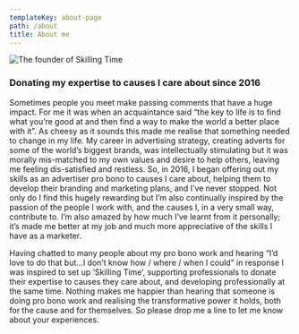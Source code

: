 ```yaml
---
templateKey: about-page
path: /about
title: About me
---
```

![The founder of Skilling Time](/img/aj-2021.jpg)

### Donating my expertise to causes I care about since 2016

Sometimes people you meet make passing comments that have a huge impact. For me it was when an acquaintance said “the key to life is to find what you’re good at and then find a way to make the world a better place with it”.  As cheesy as it sounds this made me realise that something needed to change in my life.  My career in advertising strategy, creating adverts for some of the world’s biggest brands, was intellectually stimulating but it was morally mis-matched to my own values and desire to help others, leaving me feeling dis-satisfied and restless. So, in 2016, I began offering out my skills as an advertiser pro bono to causes I care about, helping them to develop their branding and marketing plans, and I’ve never stopped.  Not only do I find this hugely rewarding but I’m also continually inspired by the passion of the people I work with, and the causes I, in a very small way, contribute to. I’m also amazed by how much I’ve learnt from it personally; it’s made me better at my job and much more appreciative of the skills I have as a marketer.

Having chatted to many people about my pro bono work and hearing “I’d love to do that but…I don’t know how / where / when I could” in response I was inspired to set up ‘Skilling Time’, supporting professionals to donate their expertise to causes they care about, and developing professionally at the same time. Nothing makes me happier than hearing that someone is doing pro bono work and realising the transformative power it holds, both for the cause and for themselves. So please drop me a line to let me know about your experiences.